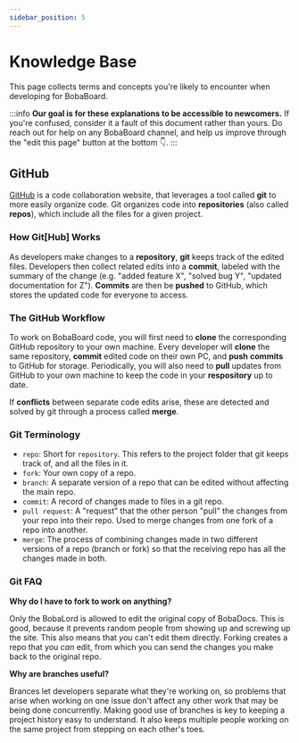 ```yaml
---
sidebar_position: 5
---
```


# Knowledge Base

This page collects terms and concepts you're likely to encounter when developing for BobaBoard.

:::info
**Our goal is for these explanations to be accessible to newcomers.** If you're confused, consider it
a fault of this document rather than yours. Do reach out for help on any BobaBoard channel, and help us
improve through the "edit this page" button at the bottom 👇.
:::

## GitHub

[GitHub](https://github.com/) is a code collaboration website, that leverages a tool called **git** to more easily organize code. Git organizes code into **repositories** (also called **repos**), which include all the files for a given project.

### How Git[Hub] Works

As developers make changes to a **repository**, **git** keeps track of the edited files. Developers then collect related edits into a **commit**, labeled with the summary of the change (e.g. "added feature X", "solved bug Y", "updated documentation for Z"). **Commits** are then be **pushed** to GitHub, which stores the updated code for everyone to access.

### The GitHub Workflow

To work on BobaBoard code, you will first need to **clone** the corresponding GitHub repository to your own machine. Every developer will **clone** the same repository, **commit** edited code on their own PC, and **push** **commits** to GitHub for storage. Periodically, you will also need to **pull** updates from GitHub to your own machine to keep the code in your **respository** up to date.

If **conflicts** between separate code edits arise, these are detected and solved by git through a process called **merge**.

### Git Terminology

- `repo`: Short for `repository`. This refers to the project folder that git keeps track of, and all the files in it.
- `fork`: Your own copy of a repo.
- `branch`: A separate version of a repo that can be edited without affecting the main repo.
- `commit`: A record of changes made to files in a git repo.
- `pull request`: A "request" that the other person "pull" the changes from your repo into their repo. Used to merge changes from one fork of a repo into another.
- `merge`: The process of combining changes made in two different versions of a repo (branch or fork) so that the receiving repo has all the changes made in both.

### Git FAQ

**Why do I have to fork to work on anything?**

Only the BobaLord is allowed to edit the original copy of BobaDocs. This is good, because it prevents random people from showing up and screwing up the site. This also means that *you* can't edit them directly. Forking creates a repo that you *can* edit, from which you can send the changes you make back to the original repo.

**Why are branches useful?**

Brances let developers separate what they're working on, so problems that arise when working on one issue don't affect any other work that may be being done concurrently. Making good use of branches is key to keeping a project history easy to understand. It also keeps multiple people working on the same project from stepping on each other's toes.